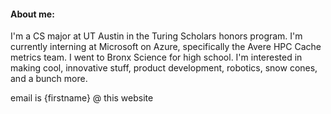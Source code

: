 #### About me:
I'm a CS major at UT Austin in the Turing Scholars honors program. I'm currently interning at Microsoft on Azure, specifically the Avere HPC Cache metrics team. I went to Bronx Science for high school. I'm interested in making cool, innovative stuff, product development, robotics, snow cones, and a bunch more.

email is {firstname} @ this website
